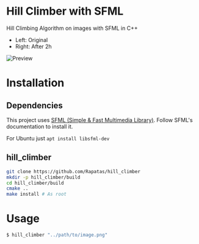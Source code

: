 # Hill Climber with SFML
Hill Climbing Algorithm on images with SFML in C++

- Left: Original
- Right: After 2h

![Preview](https://i.imgur.com/6M5fycb.png "Rubik's")

# Installation
## Dependencies
This project uses [SFML (Simple & Fast Multimedia Library)](https://www.sfml-dev.org/index.php). Follow SFML's documentation to install it.

For Ubuntu just ```apt install libsfml-dev```

## hill_climber
```bash
git clone https://github.com/Rapatas/hill_climber
mkdir -p hill_climber/build
cd hill_climber/build
cmake ..
make install # As root
```

# Usage
```bash
$ hill_climber "../path/to/image.png"
```
